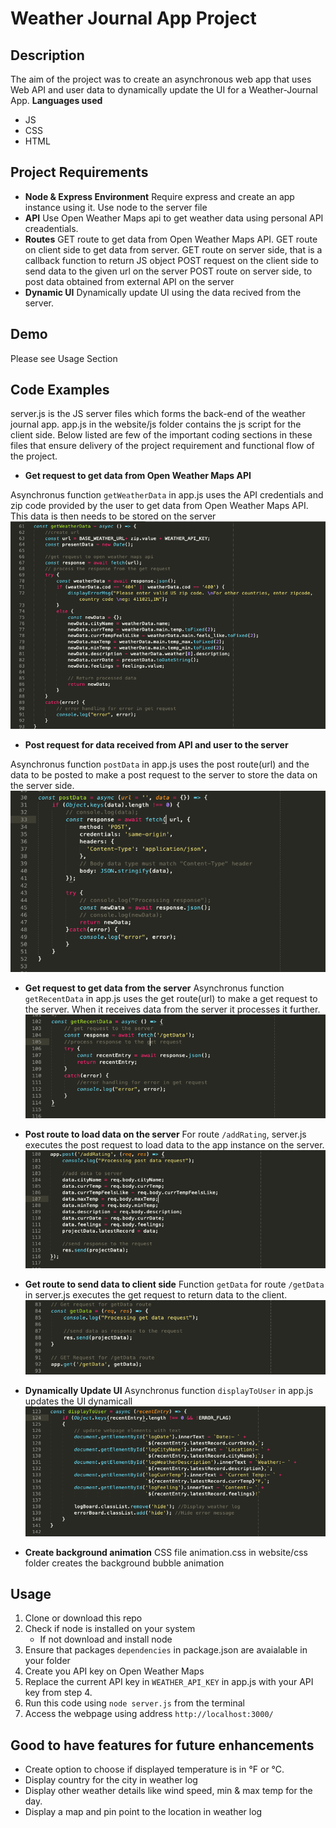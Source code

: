 # Weather Journal App Project

## Description
The aim of the project was to create an asynchronous web app that uses Web API and user data to dynamically update the UI for a Weather-Journal App.
**Languages used**
- JS
- CSS
- HTML

## Project Requirements
- **Node & Express Environment**
	Require express and create an app instance using it.
	Use node to the server file
- **API**
	Use Open Weather Maps api to get weather data using personal API creadentials.
- **Routes**
	GET route to get data from Open Weather Maps API.
	GET route on client side to get data from server.
	GET route on server side, that is a callback function to return JS object
	POST request on the client side to send data to the given url on the server
	POST route on server side, to post data obtained from external API on the server
- **Dynamic UI**
	Dynamically update UI using the data recived from the server.

## Demo
Please see Usage Section

## Code Examples
server.js is the JS server files which forms the back-end of the weather journal app.
app.js in the website/js folder contains the js script for the client side.
Below listed are few of the important coding sections in these files that ensure delivery of
the project requirement and functional flow of the project.

- **Get request to get data from Open Weather Maps API**

Asynchronus function ```getWeatherData``` in app.js uses the API credentials and zip code provided by the user to get data from Open Weather Maps API. This data is then needs to be stored on the server
![getWeatherData function](website/images/getWeatherData.png)


- **Post request for data received from API and user to the server**

Asynchronus function ```postData``` in app.js uses the post route(url) and the data to be posted to make a post request to the server to store the data on the server side.
![postData function](website/images/postData.png)

- **Get request to get data from the server**
Asynchronus function ```getRecentData``` in app.js uses the get route(url) to make a get request to the server. When it receives data from the server it processes it further.
![getRecentData function](website/images/getRecentData.png)

- **Post route to load data on the server**
For route ```/addRating```, server.js executes the post request to load data to the app instance on the server.
![addRating function](website/images/addRating.png)

- **Get route to send data to client side**
Function ```getData``` for route ```/getData``` in server.js executes the get request to return data to the client.
![getData function](website/images/getData.png)

- **Dynamically Update UI**
Asynchronus function ```displayToUser``` in app.js updates the UI dynamicall
![displayToUser function](website/images/displayToUser.png)

- **Create background animation**
CSS file animation.css in website/css folder creates the background bubble animation

## Usage
1. Clone or download this repo
2. Check if node is installed on your system
	- If not download and install node
3. Ensure that packages ```dependencies``` in package.json are avaialable in your folder
4. Create you API key on Open Weather Maps
5. Replace the current API key in `WEATHER_API_KEY` in app.js with your API key from step 4.
6. Run this code using `node server.js` from the terminal
7. Access the webpage using address `http://localhost:3000/`

## Good to have features for future enhancements
- Create option to choose if displayed temperature is in °F or °C.
- Display country for the city in weather log
- Display other weather details like wind speed, min & max temp for the day.
- Display a map and pin point to the location in weather log